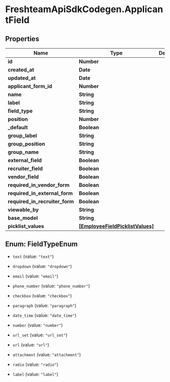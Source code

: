 # FreshteamApiSdkCodegen.ApplicantField

## Properties

| Name                           | Type                                                                | Description | Notes      |
| ------------------------------ | ------------------------------------------------------------------- | ----------- | ---------- |
| **id**                         | **Number**                                                          |             | [optional] |
| **created_at**                 | **Date**                                                            |             | [optional] |
| **updated_at**                 | **Date**                                                            |             | [optional] |
| **applicant_form_id**          | **Number**                                                          |             | [optional] |
| **name**                       | **String**                                                          |             | [optional] |
| **label**                      | **String**                                                          |             | [optional] |
| **field_type**                 | **String**                                                          |             | [optional] |
| **position**                   | **Number**                                                          |             | [optional] |
| **\_default**                  | **Boolean**                                                         |             | [optional] |
| **group_label**                | **String**                                                          |             | [optional] |
| **group_position**             | **String**                                                          |             | [optional] |
| **group_name**                 | **String**                                                          |             | [optional] |
| **external_field**             | **Boolean**                                                         |             | [optional] |
| **recruiter_field**            | **Boolean**                                                         |             | [optional] |
| **vendor_field**               | **Boolean**                                                         |             | [optional] |
| **required_in_vendor_form**    | **Boolean**                                                         |             | [optional] |
| **required_in_external_form**  | **Boolean**                                                         |             | [optional] |
| **required_in_recruiter_form** | **Boolean**                                                         |             | [optional] |
| **viewable_by**                | **String**                                                          |             | [optional] |
| **base_model**                 | **String**                                                          |             | [optional] |
| **picklist_values**            | [**[EmployeeFieldPicklistValues]**](EmployeeFieldPicklistValues.md) |             | [optional] |

## Enum: FieldTypeEnum

- `text` (value: `"text"`)

- `dropdown` (value: `"dropdown"`)

- `email` (value: `"email"`)

- `phone_number` (value: `"phone_number"`)

- `checkbox` (value: `"checkbox"`)

- `paragraph` (value: `"paragraph"`)

- `date_time` (value: `"date_time"`)

- `number` (value: `"number"`)

- `url_set` (value: `"url_set"`)

- `url` (value: `"url"`)

- `attachment` (value: `"attachment"`)

- `radio` (value: `"radio"`)

- `label` (value: `"label"`)
